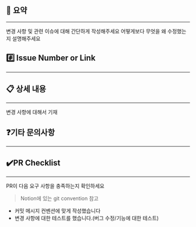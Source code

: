 ## 📌 요약
---
변경 사항 및 관련 이슈에 대해 간단하게 작성해주세요
어떻게보다 무엇을 왜 수정했는지 설명해주세요


## #️⃣ Issue Number or Link
---


## 📋 상세 내용
---
변경 사항에 대해서 기재


## ❓기타 문의사항
---

## ✔️PR Checklist 
---

PR이 다음 요구 사항을 충족하는지 확인하세요

> Notion에 있는 git convention 참고
- 커밋 메시지 컨벤션에 맞게 작성했습니다
- 변경 사항에 대한 테스트를 했습니다.(버그 수정/기능에 대한 테스트)